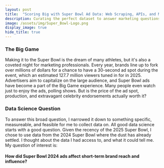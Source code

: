 ```yaml
---
layout: post
title:  "Scoring Big with Super Bowl Ad Data: Web Scraping, APIs, and More!"
description: Curating the perfect dataset to answer marketing questions doesn't have to be complicated. In this post, I'll let you in on the techniques I used to create my Super Bowl Ad dataset.
image: /assets/img/Super_Bowl-Logo.png
display_image: true
hide_title: true
---
```

### The Big Game

Making it to the Super Bowl is the dream of many athletes, but it's also a coveted night for marketing professionals. Every year, brands line up to fork over millions of dollars for a chance to have a 30-second ad spot during the event, which an estimated 127.7 million viewers tuned in for in 2025. Advertisers aim to capitalize on the large audience, and Super Bowl ads have become a part of the Big Game experience. Many people even watch just to enjoy the ads, polling shows. But is the price of the ad spot, production, and extravagant celebrity endorsements actually worth it?

### Data Science Question

To answer this broad question, I narrowed it down to something specific, measureable, and feasible for me to collect data on. All good data science starts with a good question. Given the recency of the 2025 Super Bowl, I chose to use data from the 2024 Super Bowl where the dust has already settled. I thought about the data I had access to, and what it could tell me. My question of interest is:

#### How did Super Bowl 2024 ads affect short-term brand reach and influence?